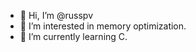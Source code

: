 - 👋 Hi, I’m @russpv
- 👀 I’m interested in memory optimization.
- 🌱 I’m currently learning C.

<!---
russpv/russpv is a ✨ special ✨ repository because its `README.md` (this file) appears on your GitHub profile.
You can click the Preview link to take a look at your changes.
--->
